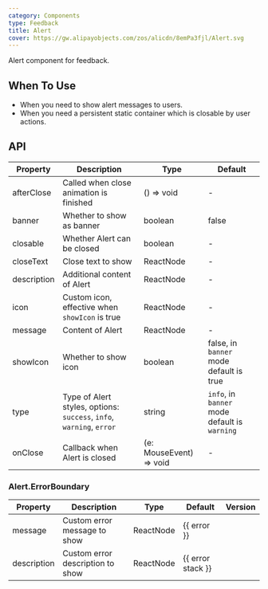 ```yaml
---
category: Components
type: Feedback
title: Alert
cover: https://gw.alipayobjects.com/zos/alicdn/8emPa3fjl/Alert.svg
---
```


Alert component for feedback.

## When To Use

- When you need to show alert messages to users.
- When you need a persistent static container which is closable by user actions.

## API

| Property | Description | Type | Default |
| --- | --- | --- | --- |
| afterClose | Called when close animation is finished | () => void | - |
| banner | Whether to show as banner | boolean | false |
| closable | Whether Alert can be closed | boolean | - |
| closeText | Close text to show | ReactNode | - |
| description | Additional content of Alert | ReactNode | - |
| icon | Custom icon, effective when `showIcon` is true | ReactNode | - |
| message | Content of Alert | ReactNode | - |
| showIcon | Whether to show icon | boolean | false, in `banner` mode default is true |
| type | Type of Alert styles, options: `success`, `info`, `warning`, `error` | string | `info`, in `banner` mode default is `warning` |
| onClose | Callback when Alert is closed | (e: MouseEvent) => void | - |

### Alert.ErrorBoundary

| Property    | Description                      | Type      | Default           | Version |
| ----------- | -------------------------------- | --------- | ----------------- | ------- |
| message     | Custom error message to show     | ReactNode | {{ error }}       |         |
| description | Custom error description to show | ReactNode | {{ error stack }} |         |
